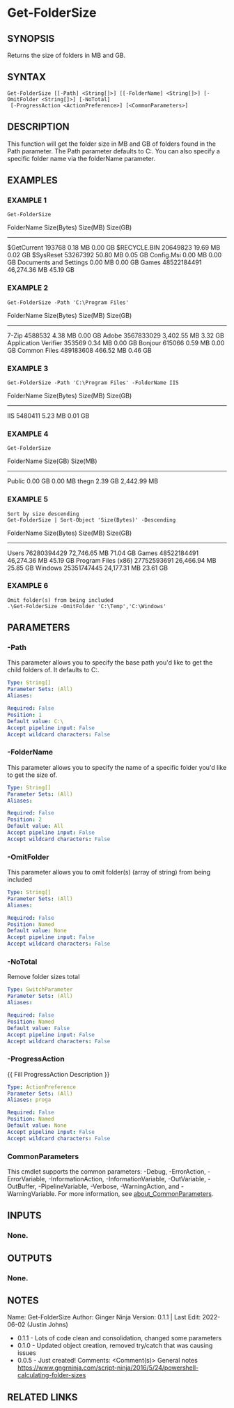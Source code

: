 # Get-FolderSize

## SYNOPSIS
Returns the size of folders in MB and GB.

## SYNTAX

```
Get-FolderSize [[-Path] <String[]>] [[-FolderName] <String[]>] [-OmitFolder <String[]>] [-NoTotal]
 [-ProgressAction <ActionPreference>] [<CommonParameters>]
```

## DESCRIPTION
This function will get the folder size in MB and GB of folders found in the Path parameter.
The Path parameter defaults to C:\.
You can also specify a specific folder name via the folderName parameter.

## EXAMPLES

### EXAMPLE 1
```
Get-FolderSize
```

FolderName                Size(Bytes) Size(MB)     Size(GB)
----------                ----------- --------     --------
$GetCurrent                    193768 0.18 MB      0.00 GB
$RECYCLE.BIN                 20649823 19.69 MB     0.02 GB
$SysReset                    53267392 50.80 MB     0.05 GB
Config.Msi                            0.00 MB      0.00 GB
Documents and Settings                0.00 MB      0.00 GB
Games                     48522184491 46,274.36 MB 45.19 GB

### EXAMPLE 2
```
Get-FolderSize -Path 'C:\Program Files'
```

FolderName                                   Size(Bytes) Size(MB)    Size(GB)
----------                                   ----------- --------    --------
7-Zip                                            4588532 4.38 MB     0.00 GB
Adobe                                         3567833029 3,402.55 MB 3.32 GB
Application Verifier                              353569 0.34 MB     0.00 GB
Bonjour                                           615066 0.59 MB     0.00 GB
Common Files                                   489183608 466.52 MB   0.46 GB

### EXAMPLE 3
```
Get-FolderSize -Path 'C:\Program Files' -FolderName IIS
```

FolderName Size(Bytes) Size(MB) Size(GB)
---------- ----------- -------- --------
IIS            5480411 5.23 MB  0.01 GB

### EXAMPLE 4
```
Get-FolderSize
```

FolderName Size(GB) Size(MB)
---------- -------- --------
Public     0.00 GB  0.00 MB
thegn      2.39 GB  2,442.99 MB

### EXAMPLE 5
```
Sort by size descending
Get-FolderSize | Sort-Object 'Size(Bytes)' -Descending
```

FolderName                Size(Bytes) Size(MB)     Size(GB)
----------                ----------- --------     --------
Users                     76280394429 72,746.65 MB 71.04 GB
Games                     48522184491 46,274.36 MB 45.19 GB
Program Files (x86)       27752593691 26,466.94 MB 25.85 GB
Windows                   25351747445 24,177.31 MB 23.61 GB

### EXAMPLE 6
```
Omit folder(s) from being included
.\Get-FolderSize -OmitFolder 'C:\Temp','C:\Windows'
```

## PARAMETERS

### -Path
This parameter allows you to specify the base path you'd like to get the child folders of.
It defaults to C:\.

```yaml
Type: String[]
Parameter Sets: (All)
Aliases:

Required: False
Position: 1
Default value: C:\
Accept pipeline input: False
Accept wildcard characters: False
```

### -FolderName
This parameter allows you to specify the name of a specific folder you'd like to get the size of.

```yaml
Type: String[]
Parameter Sets: (All)
Aliases:

Required: False
Position: 2
Default value: All
Accept pipeline input: False
Accept wildcard characters: False
```

### -OmitFolder
This parameter allows you to omit folder(s) (array of string) from being included

```yaml
Type: String[]
Parameter Sets: (All)
Aliases:

Required: False
Position: Named
Default value: None
Accept pipeline input: False
Accept wildcard characters: False
```

### -NoTotal
Remove folder sizes total

```yaml
Type: SwitchParameter
Parameter Sets: (All)
Aliases:

Required: False
Position: Named
Default value: False
Accept pipeline input: False
Accept wildcard characters: False
```

### -ProgressAction
{{ Fill ProgressAction Description }}

```yaml
Type: ActionPreference
Parameter Sets: (All)
Aliases: proga

Required: False
Position: Named
Default value: None
Accept pipeline input: False
Accept wildcard characters: False
```

### CommonParameters
This cmdlet supports the common parameters: -Debug, -ErrorAction, -ErrorVariable, -InformationAction, -InformationVariable, -OutVariable, -OutBuffer, -PipelineVariable, -Verbose, -WarningAction, and -WarningVariable. For more information, see [about_CommonParameters](http://go.microsoft.com/fwlink/?LinkID=113216).

## INPUTS

### None.
## OUTPUTS

### None.
## NOTES
Name:     Get-FolderSize
Author:   Ginger Ninja
Version:  0.1.1 | Last Edit: 2022-06-02 (Justin Johns)
- 0.1.1 - Lots of code clean and consolidation, changed some parameters
- 0.1.0 - Updated object creation, removed try/catch that was causing issues
- 0.0.5 - Just created!
Comments: \<Comment(s)\>
General notes
https://www.gngrninja.com/script-ninja/2016/5/24/powershell-calculating-folder-sizes

## RELATED LINKS
